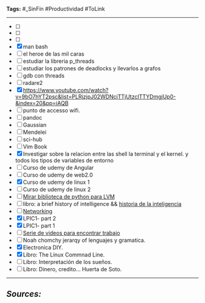 **Tags:** #_SinFín
#Productividad #ToLink

---

- [ ] 
- [ ] 
- [ ] 
- [x] man bash
- [ ] el heroe de las mil caras
- [ ] estudiar la libreria p_threads
- [ ] estudiar los patrones de deadlocks y llevarlos a grafos
- [ ] gdb con threads
- [ ] radare2
- [x] https://www.youtube.com/watch?v=9bO7hYT2psc&list=PLRjzjpJ02WDNcjTTjUtzcITTYDmgjUp0-&index=20&pp=iAQB
- [ ] punto de accesso wifi.
- [ ] pandoc
- [ ] Gaussian
- [ ] Mendelei
- [ ] sci-hub
- [ ] Vim Book
- [x] Investigar sobre la relacion entre las shell la terminal y el kernel. y todos los tipos de variables de entorno
- [ ] Curso de udemy de Angular
- [ ] Curso de udemy de web2.0
- [x] Curso de udemy de linux 1
- [ ] Curso de udemy de linux 2
- [ ] [Mirar biblioteca de python para LVM](https://www.langchain.com/)
- [ ] libro: a brief history of intelligence && [historia de la inteligencia](https://youtu.be/5EcQ1IcEMFQ?si=7kcC3rdv_P8wPkbs)
- [ ] [Networking](https://www.youtube.com/watch?v=po8ZFG0Xc4Q)
- [x] LPIC1- part 2
- [x] LPIC1- part 1
- [ ] [Serie de videos para encontrar trabajo ](https://www.youtube.com/watch?v=AvN5y516H-8a)
- [ ] Noah chomchy jerarqy of lenguajes y gramatica.
- [x] Electronica DIY.
- [x] Libro: The Linux Commnad Line.
- [ ] Libro: Interpretación de los sueños.
- [ ] Libro: Dinero, credito... Huerta de Soto.

---

## **_Sources:_**
